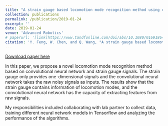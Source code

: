 ```yaml
---
title: "A strain gauge based locomotion mode recognition method using convolutional neural network"
collection: publications
permalink: /publication/2019-01-24
excerpt: ''
date: 2019-01-24
venue: 'Advanced Robotics'
# paperurl: '[link]https://www.tandfonline.com/doi/abs/10.1080/01691864.2018.1563500'
citation: 'Y. Feng, W. Chen, and Q. Wang, "A strain gauge based locomotion mode recognition method using convolutional neural network," Advanced Robotics, vol. 33, no. 5, pp. 254-263, Jan. 2019, doi:10.1080/01691864.2018.1563500.'
---
```

<!-- Published in *Advanced Robotics*. -->

[Download paper here](https://www.tandfonline.com/doi/abs/10.1080/01691864.2018.1563500)

In this paper, we propose a novel locomotion mode recognition method based on convolutional neural network and strain gauge signals. The strain gauge only provides one-dimensional signals and the convolutional neural network takes the raw noisy signals as inputs. The results show that the strain gauge contains information of locomotion modes, and the convolutional neural network has the capacity of extracting features from raw signals.

My responsibilities included collaborating with lab partner to collect data, training different neural network models in Tensorflow and analyzing the performance of the algorithms.
<!-- Recommended citation: Y. Feng, **W. Chen**, and Q. Wang, "A strain gauge based locomotion mode recognition method using convolutional neural network," *Advanced Robotics*, vol. 33, no. 5, pp. 254-263, Jan. 2019, doi:10.1080/01691864.2018.1563500. -->